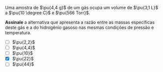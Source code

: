 Uma amostra de $\pu{4,4 g}$ de um gás ocupa um volume de $\pu{3,1 L}$ a $\pu{10 \degree C}$ e $\pu{566 Torr}$.

**Assinale** a alternativa que apresenta a razão entre as massas específicas deste gás e a do hidrogênio gasoso nas mesmas condições de pressão e temperatura. 

- [ ] $\pu{2,2}$
- [ ] $\pu{4,4}$
- [ ] $\pu{10}$
- [x] $\pu{22}$
- [ ] $\pu{44}$  
